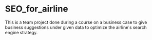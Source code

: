 # SEO_for_airline
This is a team project done during a course on a business case to give business suggestions 
under given data to optimize the airline's search engine strategy.
